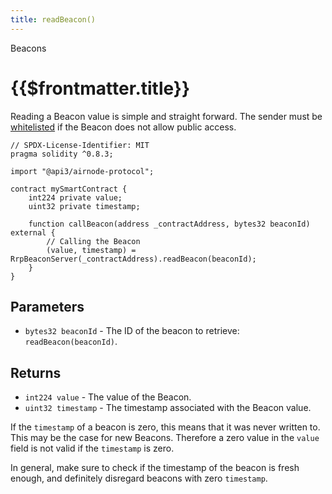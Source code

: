 ```yaml
---
title: readBeacon()
---
```


<TitleSpan>Beacons</TitleSpan>

# {{$frontmatter.title}}

<TocHeader />
<TOC class="table-of-contents" :include-level="[2,3]" />

Reading a Beacon value is simple and straight forward. The sender must be
[whitelisted](../whitelisting.md) if the Beacon does not allow public access.

```solidity
// SPDX-License-Identifier: MIT
pragma solidity ^0.8.3;

import "@api3/airnode-protocol";

contract mySmartContract {
    int224 private value;
    uint32 private timestamp;

    function callBeacon(address _contractAddress, bytes32 beaconId) external {
        // Calling the Beacon
        (value, timestamp) = RrpBeaconServer(_contractAddress).readBeacon(beaconId);
    }
}
```

## Parameters

- `bytes32 beaconId` - The ID of the beacon to retrieve: `readBeacon(beaconId)`.

## Returns

- `int224 value` - The value of the Beacon.
- `uint32 timestamp` - The timestamp associated with the Beacon value.

If the `timestamp` of a beacon is zero, this means that it was never written to.
This may be the case for new Beacons. Therefore a zero value in the `value`
field is not valid if the `timestamp` is zero.

In general, make sure to check if the timestamp of the beacon is fresh enough,
and definitely disregard beacons with zero `timestamp`.

